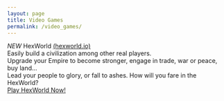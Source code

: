 ```yaml
---
layout: page
title: Video Games
permalink: /video_games/
---
```

*NEW* HexWorld [(hexworld.io)](hexworld.io "Play")  
Easily build a civilization among other real players.  
Upgrade your Empire to become stronger, engage in trade, war or peace, buy land...  
Lead your people to glory, or fall to ashes. How will you fare in the HexWorld?  
[Play HexWorld Now!](hexworld.io "hexworld.io")  
